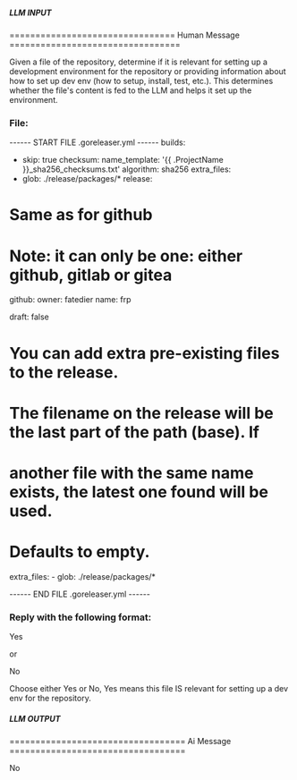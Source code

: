 ##### LLM INPUT #####
================================ Human Message =================================

Given a file of the repository, determine if it is relevant for setting up a development environment for the repository or providing information about how to set up dev env (how to setup, install, test, etc.). This determines whether the file's content is fed to the LLM and helps it set up the environment.

### File:
------ START FILE .goreleaser.yml ------
builds:
  - skip: true
checksum:
  name_template: '{{ .ProjectName }}_sha256_checksums.txt'
  algorithm: sha256
  extra_files:
  - glob: ./release/packages/*
release:
  # Same as for github
  # Note: it can only be one: either github, gitlab or gitea
  github:
    owner: fatedier
    name: frp

  draft: false

  # You can add extra pre-existing files to the release.
  # The filename on the release will be the last part of the path (base). If
  # another file with the same name exists, the latest one found will be used.
  # Defaults to empty.
  extra_files:
    - glob: ./release/packages/*

------ END FILE .goreleaser.yml ------

### Reply with the following format:

<rel>Yes</rel>

or

<rel>No</rel>

Choose either Yes or No, Yes means this file IS relevant for setting up a dev env for the repository.

##### LLM OUTPUT #####
================================== Ai Message ==================================

<rel>No</rel>